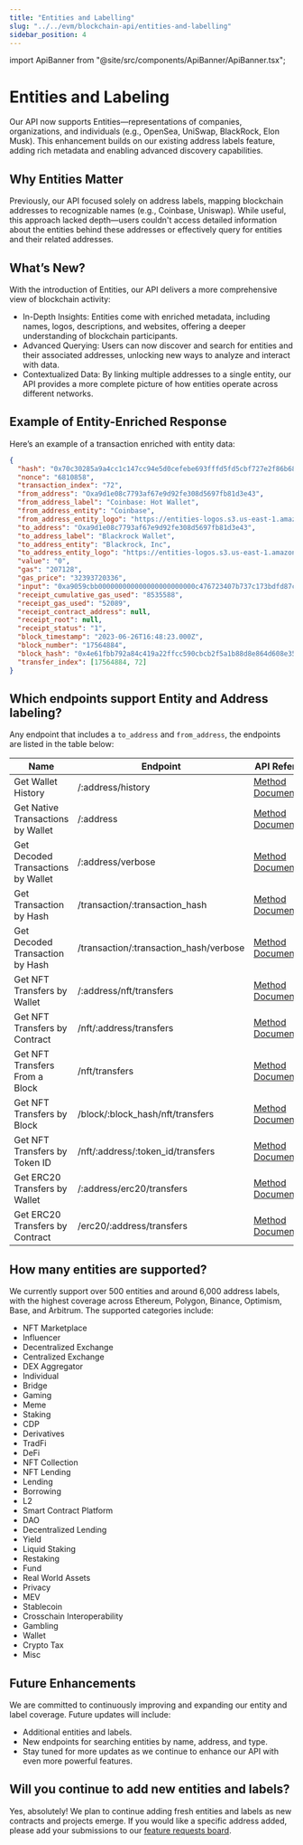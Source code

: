 ```yaml
---
title: "Entities and Labelling"
slug: "../../evm/blockchain-api/entities-and-labelling"
sidebar_position: 4
---
```


import ApiBanner from "@site/src/components/ApiBanner/ApiBanner.tsx";

# Entities and Labeling

Our API now supports Entities—representations of companies, organizations, and individuals (e.g., OpenSea, UniSwap, BlackRock, Elon Musk). This enhancement builds on our existing address labels feature, adding rich metadata and enabling advanced discovery capabilities.

## Why Entities Matter

Previously, our API focused solely on address labels, mapping blockchain addresses to recognizable names (e.g., Coinbase, Uniswap). While useful, this approach lacked depth—users couldn't access detailed information about the entities behind these addresses or effectively query for entities and their related addresses.

## What’s New?

With the introduction of Entities, our API delivers a more comprehensive view of blockchain activity:

- In-Depth Insights: Entities come with enriched metadata, including names, logos, descriptions, and websites, offering a deeper understanding of blockchain participants.
- Advanced Querying: Users can now discover and search for entities and their associated addresses, unlocking new ways to analyze and interact with data.
- Contextualized Data: By linking multiple addresses to a single entity, our API provides a more complete picture of how entities operate across different networks.

## Example of Entity-Enriched Response

Here’s an example of a transaction enriched with entity data:

```json
{
  "hash": "0x70c30285a9a4cc1c147cc94e5d0cefebe693fffd5fd5cbf727e2f86b6829d71b",
  "nonce": "6810858",
  "transaction_index": "72",
  "from_address": "Oxa9d1e08c7793af67e9d92fe308d5697fb81d3e43",
  "from_address_label": "Coinbase: Hot Wallet",
  "from_address_entity": "Coinbase",
  "from_address_entity_logo": "https://entities-logos.s3.us-east-1.amazonaws.com/coinbase.png",
  "to_address": "Oxa9d1e08c7793af67e9d92fe308d5697fb81d3e43",
  "to_address_label": "Blackrock Wallet",
  "to_address_entity": "Blackrock, Inc",
  "to_address_entity_logo": "https://entities-logos.s3.us-east-1.amazonaws.com/blackrock.png",
  "value": "0",
  "gas": "207128",
  "gas_price": "32393720336",
  "input": "0xa9059cbb000000000000000000000000c476723407b737c173bdfd87c7abc80f6856e6320000000000000000000000000000000000000000000000008533e3870aec3000",
  "receipt_cumulative_gas_used": "8535588",
  "receipt_gas_used": "52089",
  "receipt_contract_address": null,
  "receipt_root": null,
  "receipt_status": "1",
  "block_timestamp": "2023-06-26T16:48:23.000Z",
  "block_number": "17564884",
  "block_hash": "0x4e61fbb792a84c419a22ffcc590cbcb2f5a1b88d8e864d608e3544a3594c0e69",
  "transfer_index": [17564884, 72]
}
```

## Which endpoints support Entity and Address labeling?

Any endpoint that includes a `to_address` and `from_address`, the endpoints are listed in the table below:

| Name                               | Endpoint                               | API Reference                                                                        |
| ---------------------------------- | -------------------------------------- | ------------------------------------------------------------------------------------ |
| Get Wallet History                 | /:address/history                      | [Method Documentation](/web3-data-api/evm/reference/get-wallet-history)              |
| Get Native Transactions by Wallet  | /:address                              | [Method Documentation](/web3-data-api/evm/reference/get-wallet-transactions)         |
| Get Decoded Transactions by Wallet | /:address/verbose                      | [Method Documentation](/web3-data-api/evm/reference/get-decoded-wallet-transaction)  |
| Get Transaction by Hash            | /transaction/:transaction_hash         | [Method Documentation](/web3-data-api/evm/reference/get-transaction)                 |
| Get Decoded Transaction by Hash    | /transaction/:transaction_hash/verbose | [Method Documentation](/web3-data-api/evm/reference/get-decoded-transaction)         |
| Get NFT Transfers by Wallet        | /:address/nft/transfers                | [Method Documentation](/web3-data-api/evm/reference/get-wallet-nft-transfers)        |
| Get NFT Transfers by Contract      | /nft/:address/transfers                | [Method Documentation](/web3-data-api/evm/reference/get-nft-contract-transfers)      |
| Get NFT Transfers From a Block     | /nft/transfers                         | [Method Documentation](/web3-data-api/evm/reference/get-nft-transfers-from-to-block) |
| Get NFT Transfers by Block         | /block/:block_hash/nft/transfers       | [Method Documentation](/web3-data-api/evm/reference/get-nft-transfers-by-block)      |
| Get NFT Transfers by Token ID      | /nft/:address/:token_id/transfers      | [Method Documentation](/web3-data-api/evm/reference/get-nft-transfers)               |
| Get ERC20 Transfers by Wallet      | /:address/erc20/transfers              | [Method Documentation](/web3-data-api/evm/reference/get-wallet-token-transfers)      |
| Get ERC20 Transfers by Contract    | /erc20/:address/transfers              | [Method Documentation](/web3-data-api/evm/reference/get-token-transfers)             |

## How many entities are supported?

We currently support over 500 entities and around 6,000 address labels, with the highest coverage across Ethereum, Polygon, Binance, Optimism, Base, and Arbitrum. The supported categories include:

- NFT Marketplace
- Influencer
- Decentralized Exchange
- Centralized Exchange
- DEX Aggregator
- Individual
- Bridge
- Gaming
- Meme
- Staking
- CDP
- Derivatives
- TradFi
- DeFi
- NFT Collection
- NFT Lending
- Lending
- Borrowing
- L2
- Smart Contract Platform
- DAO
- Decentralized Lending
- Yield
- Liquid Staking
- Restaking
- Fund
- Real World Assets
- Privacy
- MEV
- Stablecoin
- Crosschain Interoperability
- Gambling
- Wallet
- Crypto Tax
- Misc

## Future Enhancements

We are committed to continuously improving and expanding our entity and label coverage. Future updates will include:

- Additional entities and labels.
- New endpoints for searching entities by name, address, and type.
- Stay tuned for more updates as we continue to enhance our API with even more powerful features.

## Will you continue to add new entities and labels?

Yes, absolutely! We plan to continue adding fresh entities and labels as new contracts and projects emerge. If you would like a specific address added, please add your submissions to our [feature requests board](https://roadmap.moralis.io/b/feature-requests/).
